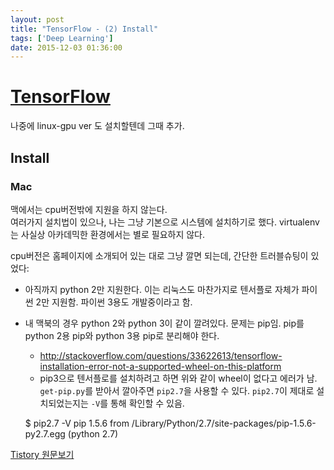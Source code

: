 ```yaml
---
layout: post
title: "TensorFlow - (2) Install"
tags: ['Deep Learning']
date: 2015-12-03 01:36:00
---
```

# [TensorFlow](http://www.tensorflow.org/)

나중에 linux-gpu ver 도 설치할텐데 그때 추가.

## Install

### Mac

맥에서는 cpu버전밖에 지원을 하지 않는다.  
여러가지 설치법이 있으나, 나는 그냥 기본으로 시스템에 설치하기로 했다. virtualenv는 사실상 아카데믹한 환경에서는 별로 필요하지 않다. 

cpu버전은 홈페이지에 소개되어 있는 대로 그냥 깔면 되는데, 간단한 트러블슈팅이 있었다:

  * 아직까지 python 2만 지원한다. 이는 리눅스도 마찬가지로 텐서플로 자체가 파이썬 2만 지원함. 파이썬 3용도 개발중이라고 함.
  * 내 맥북의 경우 python 2와 python 3이 같이 깔려있다. 문제는 pip임. pip를 python 2용 pip와 python 3용 pip로 분리해야 한다. 
    * <http://stackoverflow.com/questions/33622613/tensorflow-installation-error-not-a-supported-wheel-on-this-platform>
    * pip3으로 텐서플로를 설치하려고 하면 위와 같이 wheel이 없다고 에러가 남. `get-pip.py`를 받아서 깔아주면 `pip2.7`을 사용할 수 있다. `pip2.7`이 제대로 설치되었는지는 `-V`를 통해 확인할 수 있음. 
    
    
    $ pip2.7 -V
    pip 1.5.6 from /Library/Python/2.7/site-packages/pip-1.5.6-py2.7.egg (python 2.7)
    


[Tistory 원문보기](http://khanrc.tistory.com/133)
